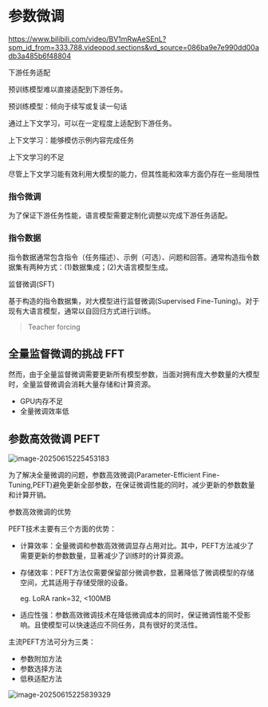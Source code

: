 # 参数微调

https://www.bilibili.com/video/BV1mRwAeSEnL?spm_id_from=333.788.videopod.sections&vd_source=086ba9e7e990dd00adb3a485b6f48804

下游任务适配

预训练模型难以直接适配到下游任务。

预训练模型：倾向于续写或复读一句话

通过上下文学习，可以在一定程度上适配到下游任务。

上下文学习：能够模仿示例内容完成任务

上下文学习的不足

尽管上下文学习能有效利用大模型的能力，但其性能和效率方面仍存在一些局限性

### 指令微调

为了保证下游任务性能，语言模型需要定制化调整以完成下游任务适配。

### 指令数据

指令数据通常包含指令（任务描述）、示例（可选）、问题和回答。通常构造指令数据集有两种方式：(1)数据集成；(2)大语言模型生成。

监督微调(SFT)

基于构造的指令数据集，对大模型进行监督微调(Supervised Fine-Tuning)。对于现有大语言模型，通常以自回归方式进行训练。

> Teacher forcing

## 全量监督微调的挑战 FFT

然而，由于全量监督微调需要更新所有模型参数，当面对拥有庞大参数量的大模型时，全量监督微调会消耗大量存储和计算资源。

- GPU内存不足
- 全量微调效率低

## 参数高效微调 PEFT

![image-20250615225453183](https://gcore.jsdelivr.net/gh/davidliuk/images@master/image-20250615225453183.png)

为了解决全量微调的问题，参数高效微调(Parameter-Efficient Fine-Tuning,PEFT)避免更新全部参数，在保证微调性能的同时，减少更新的参数数量和计算开销。

参数高效微调的优势 

PEFT技术主要有三个方面的优势：

- 计算效率：全量微调和参数高效微调显存占用对比。其中，PEFT方法减少了需要更新的参数数量，显著减少了训练时的计算资源。

- 存储效率：PEFT方法仅需要保留部分微调参数，显著降低了微调模型的存储空间，尤其适用于存储受限的设备。

  eg. LoRA rank=32, <100MB

- 适应性强：参数高效微调技术在降低微调成本的同时，保证微调性能不受影响。且使模型可以快速适应不同任务，具有很好的灵活性。

主流PEFT方法可分为三类：

- 参数附加方法
- 参数选择方法
- 低秩适配方法

![image-20250615225839329](https://gcore.jsdelivr.net/gh/davidliuk/images@master/image-20250615225839329.png)